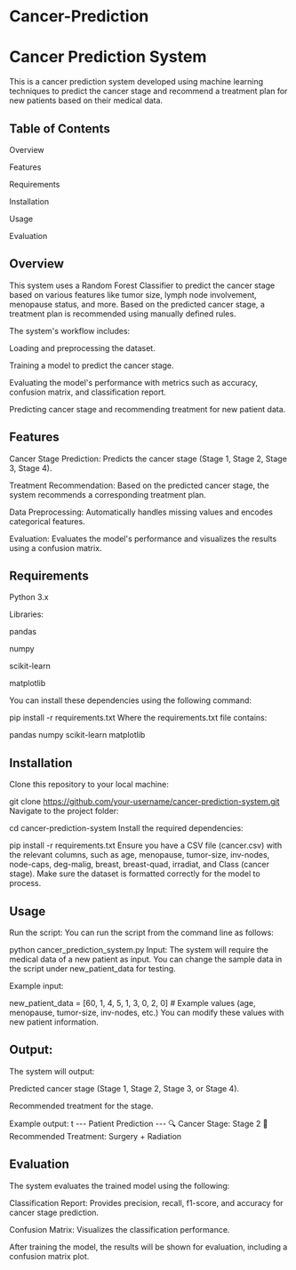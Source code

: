 # Cancer-Prediction
# Cancer Prediction System
This is a cancer prediction system developed using machine learning techniques to predict the cancer stage and recommend a treatment plan for new patients based on their medical data.

## Table of Contents
Overview

Features

Requirements

Installation

Usage

Evaluation

## Overview
This system uses a Random Forest Classifier to predict the cancer stage based on various features like tumor size, lymph node involvement, menopause status, and more. Based on the predicted cancer stage, a treatment plan is recommended using manually defined rules.

The system's workflow includes:

Loading and preprocessing the dataset.

Training a model to predict the cancer stage.

Evaluating the model's performance with metrics such as accuracy, confusion matrix, and classification report.

Predicting cancer stage and recommending treatment for new patient data.

## Features
Cancer Stage Prediction: Predicts the cancer stage (Stage 1, Stage 2, Stage 3, Stage 4).

Treatment Recommendation: Based on the predicted cancer stage, the system recommends a corresponding treatment plan.

Data Preprocessing: Automatically handles missing values and encodes categorical features.

Evaluation: Evaluates the model's performance and visualizes the results using a confusion matrix.

## Requirements
Python 3.x

Libraries:

pandas

numpy

scikit-learn

matplotlib

You can install these dependencies using the following command:

pip install -r requirements.txt
Where the requirements.txt file contains:

pandas
numpy
scikit-learn
matplotlib
## Installation
Clone this repository to your local machine:

git clone https://github.com/your-username/cancer-prediction-system.git
Navigate to the project folder:

cd cancer-prediction-system
Install the required dependencies:

pip install -r requirements.txt
Ensure you have a CSV file (cancer.csv) with the relevant columns, such as age, menopause, tumor-size, inv-nodes, node-caps, deg-malig, breast, breast-quad, irradiat, and Class (cancer stage). Make sure the dataset is formatted correctly for the model to process.

## Usage
Run the script:
You can run the script from the command line as follows:

python cancer_prediction_system.py
Input: The system will require the medical data of a new patient as input. You can change the sample data in the script under new_patient_data for testing.

Example input:

new_patient_data = [60, 1, 4, 5, 1, 3, 0, 2, 0]  # Example values (age, menopause, tumor-size, inv-nodes, etc.)
You can modify these values with new patient information.

## Output:
The system will output:

Predicted cancer stage (Stage 1, Stage 2, Stage 3, or Stage 4).

Recommended treatment for the stage.

Example output:
t
--- Patient Prediction ---
🔍 Cancer Stage: Stage 2
💊 Recommended Treatment: Surgery + Radiation
## Evaluation
The system evaluates the trained model using the following:

Classification Report: Provides precision, recall, f1-score, and accuracy for cancer stage prediction.

Confusion Matrix: Visualizes the classification performance.

After training the model, the results will be shown for evaluation, including a confusion matrix plot.

